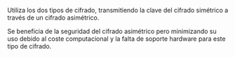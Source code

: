 Utiliza los dos tipos de cifrado, transmitiendo la clave del cifrado simétrico a través de un cifrado asimétrico.

Se beneficia de la seguridad del cifrado asimétrico pero minimizando su uso debido al coste computacional y la falta de soporte hardware para este tipo de cifrado.